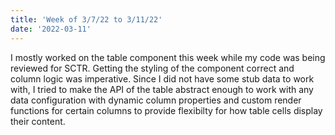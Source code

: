 ```yaml
---
title: 'Week of 3/7/22 to 3/11/22'
date: '2022-03-11'
---
```


I mostly worked on the table component this week while my code was being reviewed for SCTR. Getting the styling of the component correct and column logic was imperative. Since I did not have some stub data to work with, I tried to make the API of the table abstract enough to work with any data configuration with dynamic column properties and custom render functions for certain columns to provide flexibilty for how table cells display their content. 
